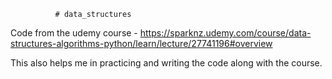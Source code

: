               # data_structures

Code from the udemy course - https://sparknz.udemy.com/course/data-structures-algorithms-python/learn/lecture/27741196#overview

This also helps me in practicing and writing the code along with the course. 
